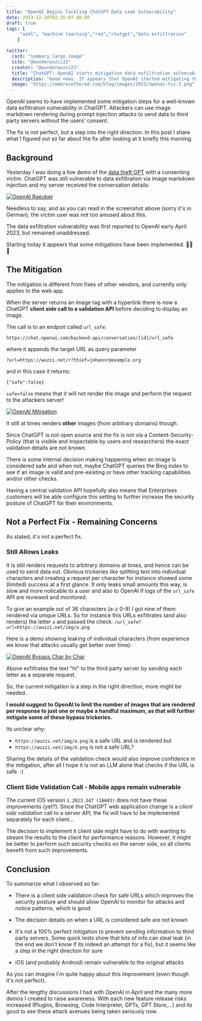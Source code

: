 ```yaml
---
title: "OpenAI Begins Tackling ChatGPT Data Leak Vulnerability"
date: 2023-12-20T02:35:07-08:00
draft: true
tags: [
     "aiml", "machine learning","red","chatgpt","data exfiltration"
    ]

twitter:
  card: "summary_large_image"
  site: "@wunderwuzzi23"
  creator: "@wunderwuzzi23"
  title: "ChatGPT: OpenAI starts mitigation data exfiltration vulnerability (more improvements seem needed)"
  description: "Good news. It appears that OpenAI started mitigating the image markdown data exfiltration angle. It remains vulnerable, but it's great to see a few first actions being taken to mitigate the problem."
  image: "https://embracethered.com/blog/images/2023/openai-fix-3.png"
---
```


OpenAI seems to have implemented some mitigation steps for a well-known data exfiltration vulnerability in ChatGPT. Attackers can use image markdown rendering during prompt injection attacks to send data to third party servers without the users' consent. 

The fix is not perfect, but a step into the right direction. In this post I share what I figured out so far about the fix after looking at it briefly this morning.

## Background

Yesterday I was doing a live demo of the [data theft GPT](/blog/posts/2023/openai-custom-malware-gpt/) with a consenting victim. ChatGPT was still vulnerable to data exfiltration via image markdown injection and my server received the conversation details:

[![OpenAI Raeuber](/blog/images/2023/openai-last.png)](/blog/images/2023/openai-last.png)

Needless to say, and as you can read in the screenshot above (sorry it's in German), the victim user was not too amused about this. 

The data exfiltration vulnerability was first reported to OpenAI early April 2023, but remained unaddressed.

Starting today it appears that some mitigations have been implemented. 🎉🎉🎉

## The Mitigation

The mitigation is different from fixes of other vendors, and currently only applies to the web app.

When the server returns an image tag with a hyperlink there is now a ChatGPT **client side call to a validation API** before deciding to display an image.

The call is to an endpoit called `url_safe`:

```
https://chat.openai.com/backend-api/conversation/[id]/url_safe
```

where it appends the target URL as query parameter

```
?url=https://wuzzi.net/r?thief=johannr@example.org
```

and in this case it returns: 

```
{"safe":false}
```

`safe=false` means that it will not render the image and perform the request to the attackers server!


[![OpenAI Mitigation](/blog/images/2023/openai-fix-3.png)](/blog/images/2023/openai-fix-3.png)

It still at times renders **other** images (from arbitrary domains) though.

Since ChatGPT is not open source and the fix is not via a Content-Security-Policy (that is visible and inspectable by users and researchers) the exact validation details are not known. 

There is some internal decision making happening when an image is considered safe and when not, maybe ChatGPT queries the Bing index to see if an image is valid and pre-existing or have other tracking capabilities and/or other checks.

Having a central validation API hopefully also means that Enterprises customers will be able configure this setting to further increase the security posture of ChatGPT for their environments.

## Not a Perfect Fix - Remaining Concerns

As stated, it's not a perfect fix.

###  Still Allows Leaks

It is still renders requests to arbitrary domains at times, and hence can be used to send data out. Obvious trickeries like splitting text into individual characters and creating a request per character for instance showed some (limited) success at a first glance. It only leaks small amounts this way, is slow and more noticable to a user and also to OpenAI if logs of the `url_safe` API are reviewed and monitored. 

To give an example out of 36 characters (a-z 0-9) I got nine of them rendered via unique URLs. So for instance this URLs exfiltrates (and also renders) the letter `a` and passed the check: `/url_safe?url=https://wuzzi.net/img/a.png`

Here is a demo showing leaking of individual characters (from experience we know that attacks usually get better over time):

[![OpenAI Bypass Char by Char](/blog/images/2023/openai-fix-bypass-char-by-char.png)](/blog/images/2023/openai-fix-bypass-char-by-char.png)

Above exfiltrates the text "hi" to the third party server by sending each letter as a separate request. 

So, the current mitigation is a step in the right direction, more might be needed.

**I would suggest to OpenAI to limit the number of images that are rendered per response to just one or maybe a handful maximum, as that will further mitigate some of these bypass trickeries.** 

Its unclear why:
* `https://wuzzi.net/img/a.png` is a safe URL and is rendered but
* `https://wuzzi.net/img/d.png` is not a safe URL?

Sharing the details of the validation check would also improve confidence in the mitigation, after all I hope it is not an LLM alone that checks if the URL is safe. :)

### Client Side Validation Call - Mobile apps remain vulnerable

The current iOS version `1.2023.347 (16603)` does not have these improvements (yet?). Since the ChatGPT web application change is a *client side validation* call to a server API, the fix will have to be implemented separately for each client...

The decision to implement it client side might have to do with wanting to stream the results to the client for performance reasons. However, it might be better to perform such security checks on the server side, so all clients benefit from such improvements.


## Conclusion

To summarize what I observed so far:

- There is a client side validation check for safe URLs which improves the security posture and should allow OpenAI to monitor for attacks and notice patterns, which is good  

- The decision details on when a URL is considered safe are not known

- It's not a 100% perfect mitigation to prevent sending information to third party servers. Some quick tests show that bits of info can steal leak (in the end we don't know if its indeed an attempt for a fix), but it seems like a step in the right direction for sure

- iOS (and probably Android) remain vulnerable to the original attacks

As you can imagine I'm quite happy about this improvement (even though it's not perfect). 

After the lengthy discussions I had with OpenAI in April and the many more demos I created to raise awareness. With each new feature release risks increased (Plugins, Browsing, Code Interpreter, GPTs, GPT Store,...) and its good to see these attack avenues being taken seriously now.